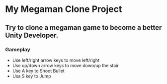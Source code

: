 # My Megaman Clone Project
## Try to clone a megaman game to become a better Unity Developer.
### Gameplay
* Use left/right arrow keys to move left/right
* Use up/down arrow keys to move down/up the stair
* Use A key to Shoot Bullet
* Usa S key to Jump
